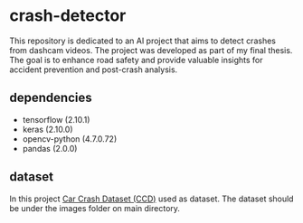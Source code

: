# crash-detector
This repository is dedicated to an AI project that aims to detect crashes from dashcam videos. The project was developed as part of my final thesis. The goal is to enhance road safety and provide valuable insights for accident prevention and post-crash analysis.

## dependencies
- tensorflow (2.10.1)
- keras (2.10.0)
- opencv-python (4.7.0.72)
- pandas (2.0.0)

## dataset
In this project [Car Crash Dataset (CCD)]([https://www.example.com](https://github.com/Cogito2012/CarCrashDataset)https://github.com/Cogito2012/CarCrashDataset) used as dataset. The dataset should be under the images folder on main directory.
